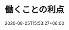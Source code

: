 ---
title:  "働くことの利点"
date:   2020-08-05T15:53:27+06:00
draft: false
description: "This is meta description"
weight: 1
intro: "ベイジは他の会社と何が違うのか。ベイジで働くことはどんな意味を持つのか。応募者の方々が真っ先に感じる疑問に、お答えさせていただきます。"
---